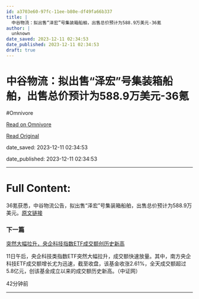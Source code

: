 ```yaml
---
id: a3703e60-97fc-11ee-b80e-df49fa66b337
title: |
  中谷物流：拟出售“泽宏”号集装箱船舶，出售总价预计为588.9万美元-36氪
author: |
  unknown
date_saved: 2023-12-11 02:34:53
date_published: 2023-12-11 02:34:53
draft: true
---
```


# 中谷物流：拟出售“泽宏”号集装箱船舶，出售总价预计为588.9万美元-36氪
#Omnivore

[Read on Omnivore](https://omnivore.app/me/588-9-36-18c57ecbf22)

[Read Original](https://36kr.com/newsflashes/2556036597651843?f=rss)

date_saved: 2023-12-11 02:34:53

date_published: 2023-12-11 02:34:53

--- 

# Full Content: 

36氪获悉，中谷物流公告，拟出售“泽宏”号集装箱船舶，出售总价预计为588.9万美元。[原文链接](http://www.sse.com.cn//disclosure/listedinfo/announcement/c/new/2023-12-12/603565%5F20231212%5FX2LA.pdf)

### 下一篇

[突然大幅拉升，央企科技指数ETF成交额创历史新高](https://36kr.com/newsflashes/2556029033978245)

11日午后，央企科技类指数ETF突然大幅拉升，成交额快速放量。其中，南方央企科技ETF成交额增长尤为迅速，截至收盘，该基金收涨2.61%，全天成交额超过5.8亿元，创该基金成立以来的成交额历史新高。（中证网）

42分钟前

---

